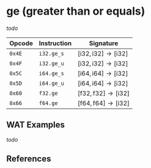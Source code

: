 
# ge (greater than or equals)

_todo_



| Opcode | Instruction | Signature |
|--------|-------------|-----------|
| `0x4E` | `i32.ge_s`  | $[ \mathsf{i32}, \mathsf{i32} ] \to [ \mathsf{i32} ]$ |
| `0x4F` | `i32.ge_u`  | $[ \mathsf{i32}, \mathsf{i32} ] \to [ \mathsf{i32} ]$ |
| `0x5C` | `i64.ge_s`  | $[ \mathsf{i64}, \mathsf{i64} ] \to [ \mathsf{i32} ]$ |
| `0x5D` | `i64.ge_u`  | $[ \mathsf{i64}, \mathsf{i64} ] \to [ \mathsf{i32} ]$ |
| `0x60` | `f32.ge`    | $[ \mathsf{f32}, \mathsf{f32} ] \to [ \mathsf{i32} ]$ |
| `0x66` | `f64.ge`    | $[ \mathsf{f64}, \mathsf{f64} ] \to [ \mathsf{i32} ]$ |



## WAT Examples

_todo_


## References

[^§2.4.1]: _WebAssembly Core Specification: Numeric Instructions_ - <https://webassembly.github.io/spec/core/bikeshed/#numeric-instructions%E2%91%A0>


